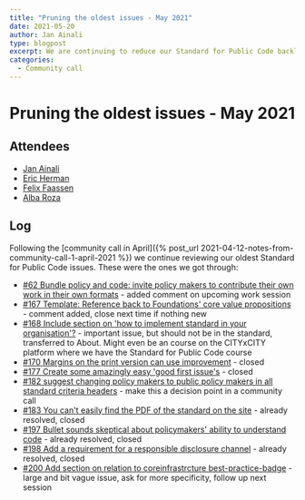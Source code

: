 ```yaml
---
title: "Pruning the oldest issues - May 2021"
date: 2021-05-20
author: Jan Ainali
type: blogpost
excerpt: We are continuing to reduce our Standard for Public Code backlog
categories:
  - Community call
---
```


# Pruning the oldest issues - May 2021

## Attendees

* [Jan Ainali](https://publiccode.net/who-we-are/team/jan-ainali.html)
* [Eric Herman](https://publiccode.net/who-we-are/team/eric-herman.html)
* [Felix Faassen](https://web.archive.org/web/20210225192009/https://publiccode.net/who-we-are/team/felix-faassen.html)
* [Alba Roza](https://web.archive.org/web/20210225190155/https://publiccode.net/who-we-are/team/alba-roza.html)

## Log

Following the [community call in April]({% post_url 2021-04-12-notes-from-community-call-1-april-2021 %}) we continue reviewing our oldest Standard for Public Code issues. These were the ones we got through:

* [#62 Bundle policy and code: invite policy makers to contribute their own work in their own formats](https://github.com/publiccodenet/standard/issues/62) - added comment on upcoming work session
* [#167 Template: Reference back to Foundations' core value propositions](https://github.com/publiccodenet/standard/issues/167) - comment added, close next time if nothing new
* [#168 Include section on 'how to implement standard in your organisation'?](https://github.com/publiccodenet/standard/issues/168) - important issue, but should not be in the standard, transferred to About. Might even be an course on the CITYxCITY platform where we have the Standard for Public Code course
* [#170 Margins on the print version can use improvement](https://github.com/publiccodenet/standard/issues/170) - closed
* [#177 Create some amazingly easy 'good first issue's](https://github.com/publiccodenet/standard/issues/177) - closed
* [#182 suggest changing policy makers to public policy makers in all standard criteria headers](https://github.com/publiccodenet/standard/issues/182) - make this a decision point in a community call
* [#183 You can't easily find the PDF of the standard on the site](https://github.com/publiccodenet/standard/issues/183) - already resolved, closed
* [#197 Bullet sounds skeptical about policymakers' ability to understand code](https://github.com/publiccodenet/standard/issues/197) - already resolved, closed
* [#198 Add a requirement for a responsible disclosure channel](https://github.com/publiccodenet/standard/issues/198) - already resolved, closed
* [#200 Add section on relation to coreinfrastrcture best-practice-badge](https://github.com/publiccodenet/standard/issues/200) - large and bit vague issue, ask for more specificity, follow up next session

